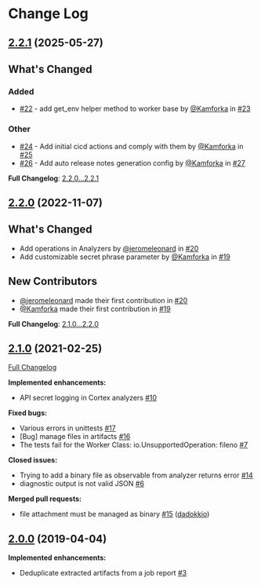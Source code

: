 # Change Log


## [2.2.1](https://github.com/TheHive-Project/cortexutils/tree/2.2.1) (2025-05-27)

## What's Changed
### Added
* [#22](https://github.com/TheHive-Project/cortexutils/issues/22) - add get_env helper method to worker base by [@Kamforka](https://github.com/Kamforka) in [#23](https://github.com/TheHive-Project/cortexutils/pull/23)
### Other
* [#24](https://github.com/TheHive-Project/cortexutils/issues/24) - Add initial cicd actions and comply with them by [@Kamforka](https://github.com/Kamforka) in [#25](https://github.com/TheHive-Project/cortexutils/pull/25)
* [#26](https://github.com/TheHive-Project/cortexutils/issues/26) - Add auto release notes generation config by [@Kamforka](https://github.com/Kamforka) in [#27](https://github.com/TheHive-Project/cortexutils/pull/27)


**Full Changelog**: [2.2.0...2.2.1](https://github.com/TheHive-Project/cortexutils/compare/2.2.0...2.2.1)

## [2.2.0](https://github.com/TheHive-Project/cortexutils/tree/2.2.0) (2022-11-07)

## What's Changed
* Add operations in Analyzers by [@jeromeleonard](https://github.com/jeromeleonard) in [#20](https://github.com/TheHive-Project/cortexutils/pull/20)
* Add customizable secret phrase parameter by [@Kamforka](https://github.com/Kamforka) in [#19](https://github.com/TheHive-Project/cortexutils/pull/19)

## New Contributors
* [@jeromeleonard](https://github.com/jeromeleonard) made their first contribution in [#20](https://github.com/TheHive-Project/cortexutils/pull/20)
* [@Kamforka](https://github.com/Kamforka) made their first contribution in [#19](https://github.com/TheHive-Project/cortexutils/pull/19)

**Full Changelog**: [2.1.0...2.2.0](https://github.com/TheHive-Project/cortexutils/compare/2.1.0...2.2.0)

## [2.1.0](https://github.com/TheHive-Project/cortexutils/tree/2.1.0) (2021-02-25)
[Full Changelog](https://github.com/TheHive-Project/cortexutils/compare/2.0.0...2.1.0)

**Implemented enhancements:**

- API secret logging in Cortex analyzers [\#10](https://github.com/TheHive-Project/cortexutils/issues/10)

**Fixed bugs:**

- Various errors in unittests [\#17](https://github.com/TheHive-Project/cortexutils/issues/17)
- \[Bug\] manage files in artifacts [\#16](https://github.com/TheHive-Project/cortexutils/issues/16)
- The tests fail for the Worker Class:  io.UnsupportedOperation: fileno [\#7](https://github.com/TheHive-Project/cortexutils/issues/7)

**Closed issues:**

- Trying to add a binary file as observable from analyzer returns error [\#14](https://github.com/TheHive-Project/cortexutils/issues/14)
- diagnostic output is not valid JSON [\#6](https://github.com/TheHive-Project/cortexutils/issues/6)

**Merged pull requests:**

- file attachment must be managed as binary [\#15](https://github.com/TheHive-Project/cortexutils/pull/15) ([dadokkio](https://github.com/dadokkio))

## [2.0.0](https://github.com/TheHive-Project/cortexutils/tree/2.0.0) (2019-04-04)
**Implemented enhancements:**

- Deduplicate extracted artifacts from a job report [\#3](https://github.com/TheHive-Project/cortexutils/issues/3)
